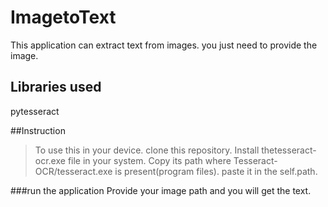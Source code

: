 # ImagetoText
This application can extract text from images. you just need to provide the image.

## Libraries used
pytesseract

##Instruction

>To use this in your device. clone this repository. 
>Install thetesseract-ocr.exe file in your system.
>Copy its path where Tesseract-OCR/tesseract.exe is present(program files).
>paste it in the self.path.

###run the application
Provide your image path and you will get the text.

